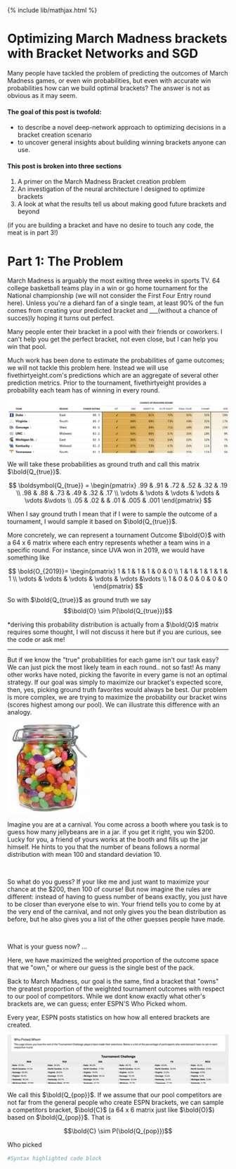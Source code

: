 {% include lib/mathjax.html %} 

# Optimizing March Madness brackets with Bracket Networks and SGD 

Many people have tackled the problem of predicting the outcomes of March Madness games, or even win probabilities, but even with accurate win probabilities how can we build optimal brackets? The answer is not as obvious as it may seem. 

#### The goal of this post is twofold: 
- to describe a novel deep-network approach to optimizing decisions in a bracket creation scenario
- to uncover general insights about building winning brackets anyone can use. 

#### This post is broken into three sections
1. A primer on the March Madness Bracket creation problem
2. An investigation of the neural architecture I designed to optimize brackets
3. A look at what the results tell us about making good future brackets and beyond

(if you are building a bracket and have no desire to touch any code, the meat is in part 3!)

# Part 1: The Problem

March Madness is arguably the most exiting three weeks in sports TV. 64 college basketball teams play in a win or go home tournament for the National championship (we will not consider the First Four Entry round here). Unless you're a diehard fan of a single team, at least 90% of the fun comes from creating your predicted bracket and ___(without a chance of succes)ly hoping it turns out perfect. 

Many people enter their bracket in a pool with their friends or coworkers. I can't help you get the perfect bracket, not even close, but I can help you win that pool. 


Much work has been done to estimate the probabilities of game outcomes; we will not tackle this problem here. Instead we will use fivethirtyeight.com's predictions which are an aggregate of several other prediction metrics. Prior to the tournament, fivethirtyeight provides a probability each team has of winning in every round. 



![alt text][538]

[538]: https://raw.githubusercontent.com/jadler29/MadnessNetwork/master/old/538.png 



We will take these probabilities as ground truth and call this matrix $\bold{Q_{true}}$.
 
$$
 \boldsymbol{Q_{true}} =
\begin{pmatrix}
    .99 & .91 & .72 &  .52 & .32 & .19 \\
    .98 & .88 & .73 &  .49 & .32 & .17 \\
    \vdots & \vdots & \vdots & \vdots & \vdots &\vdots \\
  .05 & .02 &  &  .01 & .005 & .001
\end{pmatrix}
$$

 When I say ground truth I mean that if I were to sample the outcome of a tournament, I would sample it based on $\bold{Q_{true}}$.


More concretely, we can represent a tournament Outcome $\bold{O}$ with a 64 x 6 matrix where each entry represents whether a team wins in a specific round. For instance, since UVA won in 2019, we would have something like

[//]: # ($O_{rt} =
\begin{cases}
    1, & \text{if team }r \text{ wins in round }t \\
    0, & \text{otherwise}
\end{cases}
$ )



$$
\bold{O_{2019}}=
\begin{pmatrix}
    1 & 1 & 1 &  1 & 0 & 0 \\
    1 & 1 & 1 &  1 & 1 & 1 \\
    \vdots & \vdots & \vdots & \vdots & \vdots &\vdots \\
  1 & 0 & 0 &  0 & 0 & 0
\end{pmatrix}
$$


So with $\bold{Q_{true}}$ as ground truth we say 
$$\bold{O} \sim P(\bold{Q_{true}})$$

*deriving this probability distribution is actually from a $\bold{Q}$ matrix requires some thought, I will not discuss it here but if you are curious, see the code or ask me! 




---


But if we know the "true" probabilities for each game isn't our task easy? We can just pick the most likely team in each round.. not so fast! As many other works have noted, picking the favorite in every game is not an optimal strategy. If our goal was simply to maximize our bracket's expected score, then, yes, picking ground truth favorites would always be best. Our problem is more complex, we are trying to maximize the probability our bracket wins (scores highest among our pool). We can illustrate this difference with an analogy.


![alt text](https://raw.githubusercontent.com/jadler29/MadnessNetwork/master/old/jellybeans2.png)


Imagine you are at a carnival. You come across a booth where you task is to guess how many jellybeans are in a jar. if you get it right, you win $200. Lucky for you, a friend of yours works at the booth and fills up the jar himself. He hints to you that the number of beans follows a normal distribution with mean 100 and standard deviation 10. 

<image>

So what do you guess? If your like me and just want to maximize your chance at the $200, then 100 of course! But now imagine the rules are different: instead of having to guess number of beans exactly, you just have to be closer than everyone else to win. Your friend tells you to come by at the very end of the carnival, and not only gives you the bean distribution as before, but he also gives you a list of the other guesses people have made. 

<image>

What is your guess now? ... 


Here, we have maximized the weighted proportion of the outcome space that we "own," or where our guess is the single best of the pack. 

Back to March Madness, our goal is the same, find a bracket that "owns" the greatest proportion of the weighted tournament outcomes with respect to our pool of competitors. While we dont know exactly what other's brackets are, we can guess; enter ESPN'S Who Picked whom. 

Every year, ESPN posts statistics on how how all entered brackets are created.

![alt text](https://raw.githubusercontent.com/jadler29/MadnessNetwork/master/old/wpw.png)

We call this $\bold{Q_{pop}}$. If we assume that our pool competitors are not far from the general people who create ESPN brackets, we can sample a competitors bracket, $\bold{C}$ (a 64 x 6 matrix just like $\bold{O}$) based on $\bold{Q_{pop}}$. That is

$$\bold{C} \sim P(\bold{Q_{pop}})$$




Who picked 


```python
#Syntax highlighted code block

```

